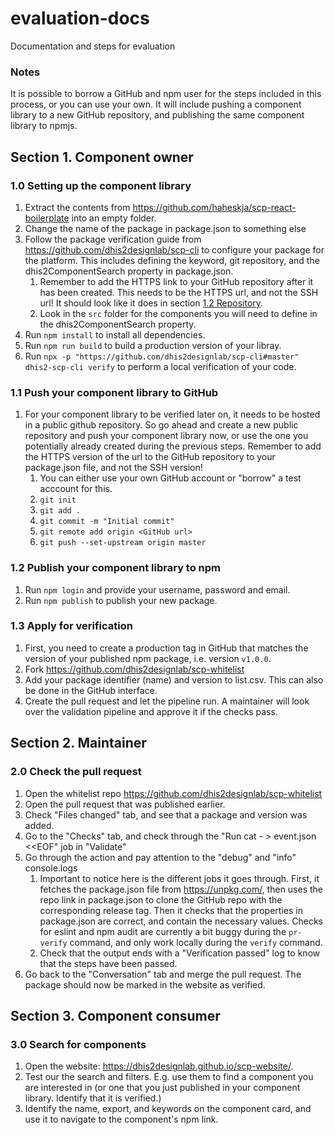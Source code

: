 # evaluation-docs
Documentation and steps for evaluation

### Notes
It is possible to borrow a GitHub and npm user for the steps included in this process, or you can use your own. It will include pushing a component library to a new GitHub repository, and publishing the same component library to npmjs.

## Section 1. Component owner

### 1.0 Setting up the component library
1. Extract the contents from https://github.com/haheskja/scp-react-boilerplate into an empty folder.
2. Change the name of the package in package.json to something else
3. Follow the package verification guide from https://github.com/dhis2designlab/scp-cli to configure your package for the platform. This includes defining the keyword, git repository, and the dhis2ComponentSearch property in package.json.
   1. Remember to add the HTTPS link to your GitHub repository after it has been created. This needs to be the HTTPS url, and not the SSH url! It should look like it does in section [1.2 Repository](https://github.com/dhis2designlab/scp-cli/blob/master/README.md).
   2. Look in the `src` folder for the components you will need to define in the dhis2ComponentSearch property.
3. Run `npm install` to install all dependencies.
4. Run `npm run build` to build a production version of your libray.
5. Run `npx -p "https://github.com/dhis2designlab/scp-cli#master" dhis2-scp-cli verify` to perform a local verification of your code.


### 1.1 Push your component library to GitHub
1. For your component library to be verified later on, it needs to be hosted in a public github repository. So go ahead and create a new public repository and push your component library now, or use the one you potentially already created during the previous steps. Remember to add the HTTPS version of the url to the GitHub repository to your package.json file, and not the SSH version!
   1. You can either use your own GitHub account or "borrow" a test acccount for this.
   2. `git init`
   3. `git add .`
   4. `git commit -m "Initial commit"`
   5. `git remote add origin <GitHub url>`
   6. `git push --set-upstream origin master`
   
### 1.2 Publish your component library to npm
1. Run `npm login` and provide your username, password and email.
2. Run `npm publish` to publish your new package.

### 1.3 Apply for verification
1. First, you need to create a production tag in GitHub that matches the version of your published npm package, i.e. version `v1.0.0`.
2. Fork https://github.com/dhis2designlab/scp-whitelist
3. Add your package identifier (name) and version to list.csv. This can also be done in the GitHub interface.
4. Create the pull request and let the pipeline run. A maintainer will look over the validation pipeline and approve it if the checks pass.

## Section 2. Maintainer

### 2.0 Check the pull request
1. Open the whitelist repo https://github.com/dhis2designlab/scp-whitelist
2. Open the pull request that was published earlier.
3. Check "Files changed" tab, and see that a package and version was added.
4. Go to the "Checks" tab, and check through the "Run cat - > event.json <<EOF" job in "Validate"
5. Go through the action and pay attention to the "debug" and "info" console.logs
    1. Important to notice here is the different jobs it goes through. First, it fetches the package.json file from https://unpkg.com/, then uses the repo link in package.json to clone the GitHub repo with the corresponding release tag. Then it checks that the properties in package.json are correct, and contain the necessary values. Checks for eslint and npm audit are currently a bit buggy during the `pr-verify` command, and only work locally during the `verify` command.
    2. Check that the output ends with a "Verification passed" log to know that the steps have been passed.
6. Go back to the "Conversation" tab and merge the pull request. The package should now be marked in the website as verified.

## Section 3. Component consumer

### 3.0 Search for components
1. Open the website: https://dhis2designlab.github.io/scp-website/.
2. Test our the search and filters. E.g. use them to find a component you are interested in (or one that you just published in your component library. Identify that it is verified.)
4. Identify the name, export, and keywords on the component card, and use it to navigate to the component's npm link.
